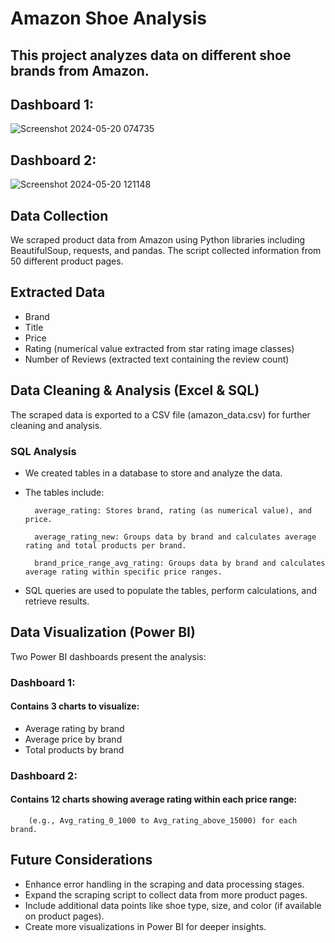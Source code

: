 
# Amazon Shoe Analysis
## This project analyzes data on different shoe brands from Amazon.
## Dashboard 1:
![Screenshot 2024-05-20 074735](https://github.com/Ram-Kumar-4240/amazon_shoe_analysis/assets/167958959/40fa368d-9c83-4150-bc81-1ad6784b62cb)
## Dashboard 2:
![Screenshot 2024-05-20 121148](https://github.com/Ram-Kumar-4240/amazon_shoe_analysis/assets/167958959/83b39d4c-e9b2-4494-a649-0f8dd79821a3)

## Data Collection

We scraped product data from Amazon using Python libraries including BeautifulSoup, requests, and pandas. The script collected information from 50 different product pages.



## Extracted Data
- Brand
- Title
- Price
- Rating (numerical value extracted from star rating image classes)
- Number of Reviews (extracted text containing the review count)

## Data Cleaning & Analysis (Excel & SQL)
 The scraped data is exported to a CSV file (amazon_data.csv) for further cleaning and analysis.
### SQL Analysis
- We created tables in a database to store and analyze the data. 
- The tables include:

        average_rating: Stores brand, rating (as numerical value), and price.

        average_rating_new: Groups data by brand and calculates average rating and total products per brand.

        brand_price_range_avg_rating: Groups data by brand and calculates average rating within specific price ranges.

- SQL queries are used to populate the tables, perform calculations, and retrieve results.

## Data Visualization (Power BI)
Two Power BI dashboards present the analysis:

### Dashboard 1: 
#### Contains 3 charts to visualize:
- Average rating by brand
- Average price by brand
- Total products by brand
### Dashboard 2: 
#### Contains 12 charts showing average rating within each price range:
 
        (e.g., Avg_rating_0_1000 to Avg_rating_above_15000) for each brand.

## Future Considerations
- Enhance error handling in the scraping and data processing stages.
- Expand the scraping script to collect data from more product pages.
- Include additional data points like shoe type, size, and color (if available on product pages).
- Create more visualizations in Power BI for deeper insights.
